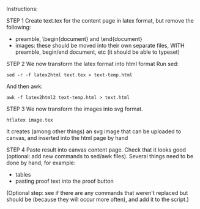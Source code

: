 Instructions:


STEP 1
Create text.tex for the content page in latex format, but remove the following:
- preamble, \begin{document} and \end{document}
- images: these should be moved into their own separate files, WITH preamble, begin/end document, etc (it should be able to typeset)

STEP 2
We now transform the latex format into html format
Run sed:
```
sed -r -f latex2html text.tex > text-temp.html
```
And then awk:
```
awk -f latex2html2 text-temp.html > text.html
```

STEP 3
We now transform the images into svg format.
```
htlatex image.tex
```
It creates (among other things) an svg image that can be uploaded to canvas, and inserted into the html page by hand

STEP 4
Paste result into canvas content page. Check that it looks good (optional: add new commands to sed/awk files). Several things need to be done by hand, for example:
- tables
- pasting proof text into the proof button


(Optional step: see if there are any commands that weren't replaced but should be (because they will occur more often), and add it to the script.)
